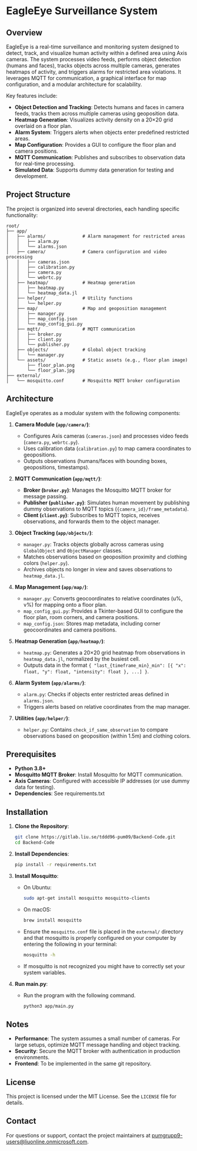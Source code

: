 # EagleEye Surveillance System

## Overview

EagleEye is a real-time surveillance and monitoring system designed to detect, track, and visualize human activity within a defined area using Axis cameras. The system processes video feeds, performs object detection (humans and faces), tracks objects across multiple cameras, generates heatmaps of activity, and triggers alarms for restricted area violations. It leverages MQTT for communication, a graphical interface for map configuration, and a modular architecture for scalability.

Key features include:
- **Object Detection and Tracking**: Detects humans and faces in camera feeds, tracks them across multiple cameras using geoposition data.
- **Heatmap Generation**: Visualizes activity density on a 20×20 grid overlaid on a floor plan.
- **Alarm System**: Triggers alerts when objects enter predefined restricted areas.
- **Map Configuration**: Provides a GUI to configure the floor plan and camera positions.
- **MQTT Communication**: Publishes and subscribes to observation data for real-time processing.
- **Simulated Data**: Supports dummy data generation for testing and development.

## Project Structure

The project is organized into several directories, each handling specific functionality:

```
root/
├── app/
│   ├── alarms/              # Alarm management for restricted areas
│   │   ├── alarm.py
│   │   └── alarms.json
│   ├── camera/              # Camera configuration and video processing
│   │   ├── cameras.json
│   │   ├── calibration.py
│   │   ├── camera.py
│   │   └── webrtc.py
│   ├── heatmap/             # Heatmap generation
│   │   ├── heatmap.py
│   │   └── heatmap_data.jl
│   ├── helper/              # Utility functions
│   │   └── helper.py
│   ├── map/                 # Map and geoposition management
│   │   ├── manager.py
│   │   ├── map_config.json
│   │   └── map_config_gui.py
│   ├── mqtt/                # MQTT communication
│   │   ├── broker.py
│   │   ├── client.py
│   │   └── publisher.py
│   ├── objects/             # Global object tracking
│   │   └── manager.py
│   └── assets/              # Static assets (e.g., floor plan image)
│       ├── floor_plan.png
│       └── floor_plan.jpg
├── external/
│   └── mosquitto.conf       # Mosquitto MQTT broker configuration
```

## Architecture

EagleEye operates as a modular system with the following components:

1. **Camera Module (`app/camera/`)**:
   - Configures Axis cameras (`cameras.json`) and processes video feeds (`camera.py`, `webrtc.py`).
   - Uses calibration data (`calibration.py`) to map camera coordinates to geopositions.
   - Outputs observations (humans/faces with bounding boxes, geopositions, timestamps).

2. **MQTT Communication (`app/mqtt/`)**:
   - **Broker (`broker.py`)**: Manages the Mosquitto MQTT broker for message passing.
   - **Publisher (`publisher.py`)**: Simulates human movement by publishing dummy observations to MQTT topics (`{camera_id}/frame_metadata`).
   - **Client (`client.py`)**: Subscribes to MQTT topics, receives observations, and forwards them to the object manager.

3. **Object Tracking (`app/objects/`)**:
   - `manager.py`: Tracks objects globally across cameras using `GlobalObject` and `ObjectManager` classes.
   - Matches observations based on geoposition proximity and clothing colors (`helper.py`).
   - Archives objects no longer in view and saves observations to `heatmap_data.jl`.

4. **Map Management (`app/map/`)**:
   - `manager.py`: Converts geocoordinates to relative coordinates (u%, v%) for mapping onto a floor plan.
   - `map_config_gui.py`: Provides a Tkinter-based GUI to configure the floor plan, room corners, and camera positions.
   - `map_config.json`: Stores map metadata, including corner geocoordinates and camera positions.

5. **Heatmap Generation (`app/heatmap/`)**:
   - `heatmap.py`: Generates a 20×20 grid heatmap from observations in `heatmap_data.jl`, normalized by the busiest cell.
   - Outputs data in the format `{ "last_{timeframe_min}_min": [{ "x": float, "y": float, "intensity": float }, ...] }`.

6. **Alarm System (`app/alarms/`)**:
   - `alarm.py`: Checks if objects enter restricted areas defined in `alarms.json`.
   - Triggers alerts based on relative coordinates from the map manager.

7. **Utilities (`app/helper/`)**:
   - `helper.py`: Contains `check_if_same_observation` to compare observations based on geoposition (within 1.5m) and clothing colors.

## Prerequisites

- **Python 3.8+**
- **Mosquitto MQTT Broker**: Install Mosquitto for MQTT communication.
- **Axis Cameras**: Configured with accessible IP addresses (or use dummy data for testing).
- **Dependencies**:
  See requirements.txt

## Installation

1. **Clone the Repository**:
   ```bash
   git clone https://gitlab.liu.se/tddd96-pum09/Backend-Code.git
   cd Backend-Code
   ```

2. **Install Dependencies**:
   ```bash
   pip install -r requirements.txt
   ```

3. **Install Mosquitto**:
   - On Ubuntu:
     ```bash
     sudo apt-get install mosquitto mosquitto-clients
     ```
   - On macOS:
     ```bash
     brew install mosquitto
     ```
   - Ensure the `mosquitto.conf` file is placed in the `external/` directory and that mosquitto is properly configured on your computer by entering the following in your terminal:
     ```bash
     mosquitto -h
     ```
   - If mosquitto is not recognized you might have to correctly set your system variables.
     
4. **Run main.py**:
   - Run the program with the following command.
     ```bash
     python3 app/main.py
     ```

## Notes

- **Performance**: The system assumes a small number of cameras. For large setups, optimize MQTT message handling and object tracking.
- **Security**: Secure the MQTT broker with authentication in production environments.
- **Frontend**: To be implemented in the same git repository.


## License

This project is licensed under the MIT License. See the `LICENSE` file for details.

## Contact

For questions or support, contact the project maintainers at pumgrupp9-users@liuonline.onmicrosoft.com.